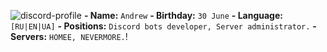![discord-profile](https://user-images.githubusercontent.com/44619345/123635792-bd393f80-d824-11eb-8005-a986131b12fb.png)
**- Name:** `Andrew`
**- Birthday:** `30 June`
**- Language:** `[RU|EN|UA]`
**- Positions:** `Discord bots developer,
Server administrator.`
**- Servers:** `HOMEE, NEVERMORE.`!
